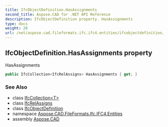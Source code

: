 ```yaml
---
title: IfcObjectDefinition.HasAssignments
second_title: Aspose.CAD for .NET API Reference
description: IfcObjectDefinition property. HasAssignments
type: docs
weight: 20
url: /net/aspose.cad.fileformats.ifc.ifc4.entities/ifcobjectdefinition/hasassignments/
---
```

## IfcObjectDefinition.HasAssignments property

HasAssignments

```csharp
public IfcCollection<IfcRelAssigns> HasAssignments { get; }
```

### See Also

* class [IfcCollection&lt;T&gt;](../../../aspose.cad.fileformats.ifc/ifccollection-1/)
* class [IfcRelAssigns](../../ifcrelassigns/)
* class [IfcObjectDefinition](../)
* namespace [Aspose.CAD.FileFormats.Ifc.IFC4.Entities](../../ifcobjectdefinition/)
* assembly [Aspose.CAD](../../../)


